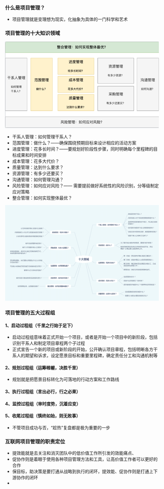 ### 什么是项目管理？

- 项目管理就是变理想为现实，化抽象为具体的一门科学和艺术

### 项目管理的十大知识领域

<img src="../../source/image/1682215232347.png" alt=""/>

- 干系人管理：如何管理干系人？
- 范围管理：做什么？——确保围绕预期目标来设计相应的活动方案
- 进度管理：花多长时间？——要规划好阶段性步骤，同时明确每个里程碑的目标成果和时间安排
- 成本管理：花多大代价？
- 质量管理：达到什么要求？
- 资源管理：有多少还要买？
- 沟通管理：如何管理沟通？
- 风险管理：如何应对风险？—— 需要提前做好系统性的风险识别，分等级制定应对策略
- 整合管理：如何实现整体最优？

<img src="../../source/image/1231313213212.png" alt=""/>

### 项目管理的五大过程组

#### 1、启动过程组（千里之行始于足下）

- 启动过程组意味着正式开始一个项目，或者是开始一个项目中的新阶段，包括识别干系人和制定项目章程两个子过程
- 正式宣告一个新的项目或新阶段的开始，公开确认项目章程，包括明晰各方干系人的期望和诉求，设定愿景目标和重要里程碑，确定责任分工和沟通机制等

#### 2、规划过程组（运筹帷幄，决胜千里）

- 规划就是把愿景目标转化为可落地的行动方案和工作路线

#### 3、执行过程组（言出必行，行之必果）

#### 4、监控过程组（审时度势，沉着应变）

#### 5、收尾过程组（慎终如始，则无败事）

- 不管项目成功与否，“趁热”复盘都是极为重要的一步

### 互联网项目管理的职责定位

- 提效能就是去关注和消灭团队中的低价值工作所引发的效能痛点、
- 促协作则是着眼于使用各种项目管理方法和工具，让高价值工作者可以更好的合作
- 保目标，助决策是要打通从战略到执行的闭环，提效能、促协作则是打通上下游协作的闭环
-

